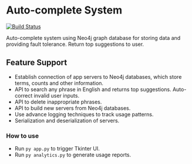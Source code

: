 # Auto-complete System
[![Build Status](https://travis-ci.org/weihesdlegend/Auto-complete-System.svg?branch=master)](https://travis-ci.org/weihesdlegend/Auto-complete-System)

Auto-complete system using Neo4j graph database for storing data and providing fault tolerance. Return top suggestions to user.

## **Feature Support**
* Establish connection of app servers to Neo4j databases, which store terms, counts and other information.
* API to search any phrase in English and returns top suggestions. Auto-correct invalid user inputs.
* API to delete inappropriate phrases.
* API to build new servers from Neo4j databases.
* Use advance logging techniques to track usage patterns.
* Serialization and deserialization of servers.

### How to use
* Run `py app.py` to trigger Tkinter UI.
* Run `py analytics.py` to generate usage reports.
